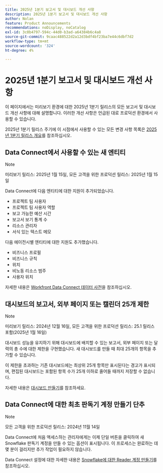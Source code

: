 ```yaml
---
title: 2025년 1분기 보고서 및 대시보드 개선 사항
description: 2025년 1분기 보고서 및 대시보드 개선 사항
author: Nolan
feature: Product Announcements
recommendations: noDisplay, noCatalog
exl-id: 3c0b4797-594c-44d0-b3ad-a64384b6c4a8
source-git-commit: 9caac488522d2a12d3bdf4bf23ba7e44c6dbf7d2
workflow-type: tm+mt
source-wordcount: '324'
ht-degree: 4%

---
```


# 2025년 1분기 보고서 및 대시보드 개선 사항

이 페이지에서는 미리보기 환경에 대한 2025년 1분기 릴리스의 모든 보고서 및 대시보드 개선 사항에 대해 설명합니다. 이러한 개선 사항은 언급된 대로 프로덕션 환경에서 사용할 수 있습니다.

2025년 1분기 릴리스 주기에 이 시점에서 사용할 수 있는 모든 변경 사항 목록은 [2025년 1분기 릴리스 개요](/help/quicksilver/product-announcements/product-releases/25-q1-release-activity/25-q1-release-overview.md)를 참조하십시오.

## Data Connect에서 사용할 수 있는 새 엔티티

>[!NOTE]
>
>미리보기 릴리스: 2025년 1월 15일, 모든 고객을 위한 프로덕션 릴리스: 2025년 1월 15일

Data Connect에 다음 엔티티에 대한 지원이 추가되었습니다.

* 프로젝트 팀 사용자
* 프로젝트 팀 사용자 역할
* 보고 가능한 예산 시간
* 보고서 보기 통계 수
* 리소스 관리자
* 서식 있는 텍스트 메모

다음 에이전시별 엔티티에 대한 지원도 추가했습니다.

* 비즈니스 프로필
* 비즈니스 규칙
* 위치
* 비노동 리소스 범주
* 사용자 위치

자세한 내용은 [Workfront Data Connect 데이터 사전](/help/quicksilver/reports-and-dashboards/data-lake/data-dictionary.md)을 참조하십시오.

## 대시보드의 보고서, 외부 페이지 또는 캘린더 25개 제한

>[!NOTE]
>
>미리보기 릴리스: 2024년 12월 16일, 모든 고객을 위한 프로덕션 릴리스: 25.1 릴리스 포함(2025년 1월 16일)

대시보드 성능을 유지하기 위해 대시보드에 배치할 수 있는 보고서, 외부 페이지 또는 달력의 총 수에 대한 제한을 구현했습니다. 새 대시보드를 만들 때 최대 25개의 항목을 추가할 수 있습니다.

이 제한을 초과하는 기존 대시보드에는 최상위 25개 항목만 표시된다는 경고가 표시되며, 편집된 대시보드는 포함된 항목 수가 25개 이하로 줄어들 때까지 저장할 수 없습니다.

자세한 내용은 [대시보드 만들기](/help/quicksilver/reports-and-dashboards/dashboards/creating-and-managing-dashboards/create-dashboard.md)를 참조하세요.

## Data Connect에 대한 최초 판독기 계정 만들기 단추

>[!NOTE]
>
>모든 고객을 위한 프로덕션 릴리스: 2024년 11월 14일

Data Connect에 처음 액세스하는 관리자에게는 이제 단일 버튼을 클릭하여 새 Snowflake 판독기 계정을 만들 수 있는 옵션이 표시됩니다. 이 프로세스는 완료하는 데 몇 분이 걸리지만 추가 작업이 필요하지 않습니다.

Data Connect 설정에 대한 자세한 내용은 [Snowflake에 대한 Reader 계정 만들기](/help/quicksilver/reports-and-dashboards/data-lake/create-a-reader-account.md)를 참조하십시오.
